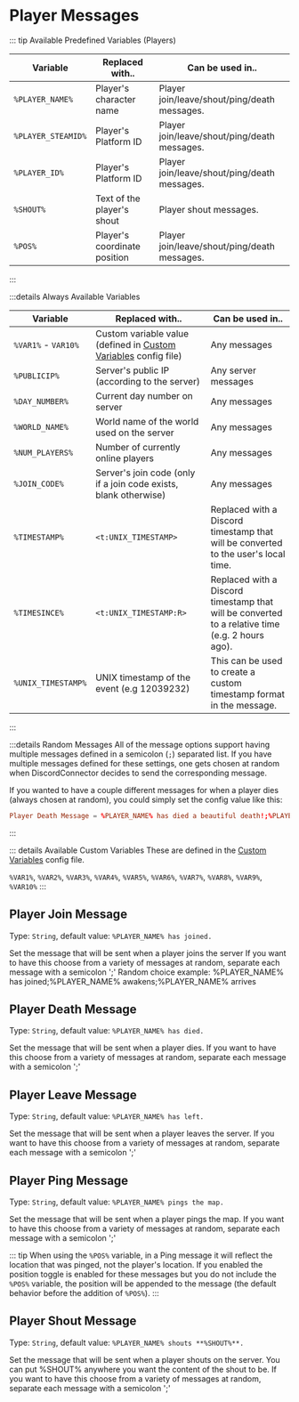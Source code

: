# Player Messages

::: tip Available Predefined Variables (Players)

| Variable           | Replaced with..              | Can be used in..                             |
| ------------------ | ---------------------------- | -------------------------------------------- |
| `%PLAYER_NAME%`    | Player's character name      | Player join/leave/shout/ping/death messages. |
| `%PLAYER_STEAMID%` | Player's Platform ID         | Player join/leave/shout/ping/death messages. |
| `%PLAYER_ID%`      | Player's Platform ID         | Player join/leave/shout/ping/death messages. |
| `%SHOUT%`          | Text of the player's shout   | Player shout messages.                       |
| `%POS%`            | Player's coordinate position | Player join/leave/shout/ping/death messages. |

:::

:::details Always Available Variables

| Variable            | Replaced with..                                                                          | Can be used in..                                                                                |
| ------------------- | ---------------------------------------------------------------------------------------- | ----------------------------------------------------------------------------------------------- |
| `%VAR1%` - `VAR10%` | Custom variable value (defined in [Custom Variables](./variables.custom.md) config file) | Any messages                                                                                    |
| `%PUBLICIP%`        | Server's public IP (according to the server)                                             | Any server messages                                                                             |
| `%DAY_NUMBER%`      | Current day number on server                                                             | Any messages                                                                                    |
| `%WORLD_NAME%`      | World name of the world used on the server                                               | Any messages                                                                                    |
| `%NUM_PLAYERS%`     | Number of currently online players                                                       | Any messages                                                                                    |
| `%JOIN_CODE%`       | Server's join code (only if a join code exists, blank otherwise)                         | Any messages                                                                                    |
| `%TIMESTAMP%`       | `<t:UNIX_TIMESTAMP>`                                                                     | Replaced with a Discord timestamp that will be converted to the user's local time.              |
| `%TIMESINCE%`       | `<t:UNIX_TIMESTAMP:R>`                                                                   | Replaced with a Discord timestamp that will be converted to a relative time (e.g. 2 hours ago). |
| `%UNIX_TIMESTAMP%`  | UNIX timestamp of the event (e.g 12039232)                                               | This can be used to create a custom timestamp format in the message.                            |

:::

:::details Random Messages
All of the message options support having multiple messages defined in a semicolon (`;`) separated list. If you have multiple messages defined for these settings, one gets chosen at random when DiscordConnector decides to send the corresponding message.

If you wanted to have a couple different messages for when a player dies (always chosen at random), you could simply set the config value like this:

```toml
Player Death Message = %PLAYER_NAME% has died a beautiful death!;%PLAYER_NAME% went to their end with honor!;%PLAYER_NAME% died.
```

:::

::: details Available Custom Variables
These are defined in the [Custom Variables](./variables.custom.md) config file.

`%VAR1%`, `%VAR2%`, `%VAR3%`, `%VAR4%`, `%VAR5%`, `%VAR6%`, `%VAR7%`, `%VAR8%`, `%VAR9%`, `%VAR10%`
:::

## Player Join Message

Type: `String`, default value: `%PLAYER_NAME% has joined.`

Set the message that will be sent when a player joins the server If you want to have this choose from a variety of messages at random, separate each message with a semicolon ';' Random choice example: %PLAYER_NAME% has joined;%PLAYER_NAME% awakens;%PLAYER_NAME% arrives

## Player Death Message

Type: `String`, default value: `%PLAYER_NAME% has died.`

Set the message that will be sent when a player dies. If you want to have this choose from a variety of messages at random, separate each message with a semicolon ';'

## Player Leave Message

Type: `String`, default value: `%PLAYER_NAME% has left.`

Set the message that will be sent when a player leaves the server. If you want to have this choose from a variety of messages at random, separate each message with a semicolon ';'

## Player Ping Message

Type: `String`, default value: `%PLAYER_NAME% pings the map.`

Set the message that will be sent when a player pings the map. If you want to have this choose from a variety of messages at random, separate each message with a semicolon ';'

::: tip
When using the `%POS%` variable, in a Ping message it will reflect the location that was pinged, not the player's location. If you enabled the position toggle is enabled for these messages but you do not include the `%POS%` variable, the position will be appended to the message (the default behavior before the addition of `%POS%`).
:::

## Player Shout Message

Type: `String`, default value: `%PLAYER_NAME% shouts **%SHOUT%**.`

Set the message that will be sent when a player shouts on the server. You can put %SHOUT% anywhere you want the content of the shout to be. If you want to have this choose from a variety of messages at random, separate each message with a semicolon ';'
